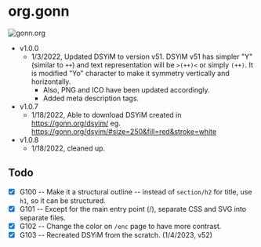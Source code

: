 # org.gonn

![gonn.org](https://gonn.org/dsyim.svg "DSYiM")

- v1.0.0
    - 1/3/2022, Updated DSYiM to version v51. DSYiM v51 has simpler "Y" (similar to `++`) 
        and text representation will be `>(++)<` or simply `(++)`. It is modified "Yo" 
        character to make it symmetry vertically and horizontally.
        - Also, PNG and ICO have been updated accordingly.
        - Added meta description tags.
- v1.0.7
    - 1/18/2022, Able to download DSYiM created in https://gonn.org/dsyim/ 
        eg. https://gonn.org/dsyim/#size=250&fill=red&stroke=white
- v1.0.8
    - 1/18/2022, cleaned up.

## Todo

- [X] G100 -- Make it a structural outline -- instead of `section/h2` for title, 
    use `h1`, so it can be structured.
- [X] G101 -- Except for the main entry point (/), separate CSS and SVG into separate
    files.
- [X] G102 -- Change the color on `/enc` page to have more contrast.
- [X] G103 -- Recreated DSYiM from the scratch. (1/4/2023, v52)

